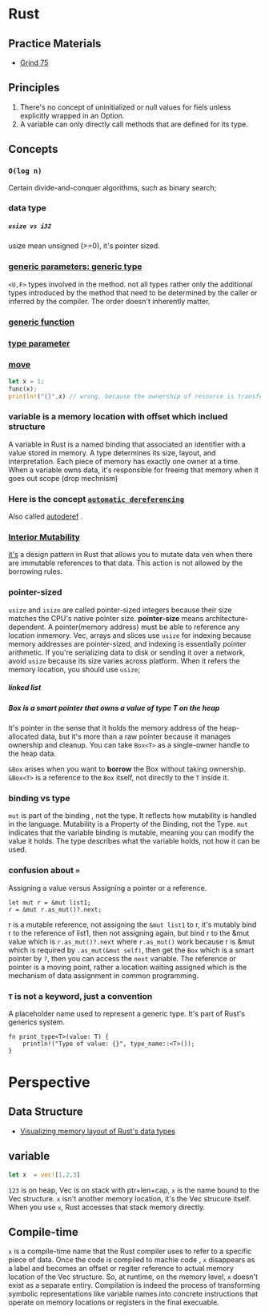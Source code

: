# Rust
## Practice Materials
- [Grind 75](https://www.techinterviewhandbook.org/grind75/)

## Principles
1. There's no concept of uninitialized or null values for fiels unless explicitly wrapped in an Option.
2. A variable can only directly call methods that are defined for its type.

## Concepts
### `O(log n)`
Certain divide-and-conquer algorithms, such as binary search;

### data type
##### `usize vs i32`
usize mean unsigned (>=0), it's pointer sized.
### [generic parameters: generic type](https://doc.rust-lang.org/reference/items/generics.html)
`<U,F>` types involved in the method. not all types rather only the additional types introduced by the method that need to be determined by the caller or inferred by the compiler.
The order doesn't inherently matter.
### [generic function](https://doc.rust-lang.org/rust-by-example/generics.html)


### [type parameter]()

### [move](https://doc.rust-lang.org/rust-by-example/scope/move.html)

```rust
let x = 1;
func(x);
println!("{}",x) // wrong, because the ownership of resource is transferred to func, which is called move
```
### variable is a memory location with offset which inclued structure
A variable in Rust is a named binding that associated an identifier with a value stored in memory.
A type determines its size, layout, and interpretation.
Each piece of memory has exactly one owner at a time.
When a variable owns data, it's responsible for freeing that memory when it goes out scope (drop mechnism)
### Here is the concept [`automatic dereferencing`](https://doc.rust-lang.org/reference/expressions/field-expr.html?highlight=automatic%20dereferenced#r-expr.field.autoref-deref)
Also called [autoderef](/docs/topics/language/rust/std/rc.md#how-to-use) .
### [Interior Mutability](https://doc.rust-lang.org/reference/interior-mutability.html)
[it's](https://doc.rust-lang.org/reference/interior-mutability.html) a design pattern in Rust that allows you to mutate data ven when there are immutable references to that data.
This action is not allowed by the borrowing rules.


### pointer-sized
`usize` and `isize` are called pointer-sized integers because their size matches the CPU's native pointer size.
**pointer-size** means architecture-dependent.
A pointer(memory address) must be able to reference any location inmemory.
Vec, arrays and slices use `usize` for indexing because memory addresses are pointer-sized, and indexing is essentially pointer arithmetic.
If you're serializing data to disk or sending it over a network, avoid `usize` because its size varies across platform.
When it refers the memory location, you should use `usize`;
##### linked list

##### Box<T> is a smart pointer that owns a value of type T on the heap
It's pointer in the sense that it holds the memory address of the heap-allocated data, but it's more than a raw pointer because it manages ownership and cleanup.
You can take `Box<T>` as a single-owner handle to the heap data.

`&Box` arises when you want to **borrow** the Box without taking ownership.
`&Box<T>` is a reference to the `Box` itself, not directly to the `T` inside it.
### binding vs type
`mut` is part of the binding , not the type.
It reflects how mutability is handled in the language.
Mutability is a Property of the Binding, not the Type.
`mut` indicates that the variable binding is mutable, meaning you can modify the value it holds.
The type describes what the variable holds, not how it can be used.
### confusion about `=`
Assigning a value versus Assigning a pointer or a reference.
```
let mut r = &mut list1;
r = &mut r.as_mut()?.next;
```
r is a mutable reference, not assigning the `&mut list1` to r, it's mutably bind r to the reference of list1, then not assigning again, but bind r to the &mut value which is `r.as_mut()?.next` where `r.as_mut()` work because r is &mut which is required by `.as_mut(&mut self)`, then get the `Box` which is a smart pointer by `?`, then you can access the `next` variable.
The reference or pointer is a moving point, rather a location waiting assigned which is the mechanism of data assignment in common programming.
### `T` is not a keyword, just a convention
A placeholder name used to represent a generic type.
It's part of Rust's generics system.
```
fn print_type<T>(value: T) {
    println!("Type of value: {}", type_name::<T>());
}
```
# Perspective
## Data Structure
- [Visualizing memory layout of Rust's data types](https://www.youtube.com/watch?v=7_o-YRxf_cc)

## variable
```rust
let x  = vec![1,2,3]
```
`123` is on heap, Vec is on stack with ptr+len+cap, `x` is the name bound to the Vec structure.
`x` isn't another memory location, it's the Vec strucure itself. When you use `x`, Rust accesses that stack memory directly.
## Compile-time
`x` is a compile-time name that the Rust compiler uses to refer to a specific piece of data.
Once the code is compiled to machie code , `x` disappears as a label and becomes an offset or regiter reference to actual memory location of the Vec structure.
So, at runtime, on the memory level, `x` doesn't exist as a separate entiry.
Compilation is indeed the process of transforming symbolic representations like variable names into concrete instructions that operate on memory locations or registers in the final execuable.
